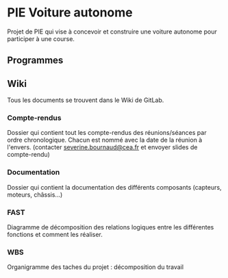 # PIE Voiture autonome

Projet de PIE qui vise à concevoir et construire une voiture autonome pour participer à une course.

## Programmes

## Wiki

Tous les documents se trouvent dans le Wiki de GitLab.

### Compte-rendus

Dossier qui contient tout les compte-rendus des réunions/séances par ordre chronologique. Chacun est nommé avec la date de la réunion à l'envers.
(contacter severine.bournaud@cea.fr et envoyer slides de compte-rendu)

### Documentation

Dossier qui contient la documentation des différents composants (capteurs, moteurs, châssis...)

### FAST

Diagramme de décomposition des relations logiques entre les différentes fonctions et comment les réaliser.

### WBS

Organigramme des taches du projet : décomposition du travail